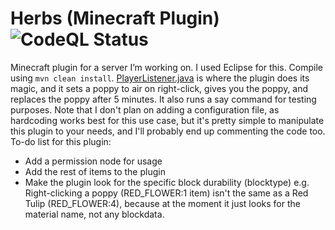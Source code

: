 # Herbs (Minecraft Plugin) ![CodeQL Status](https://github.com/CyberFlameGO/Herbs/workflows/CodeQL/badge.svg)
Minecraft plugin for a server I’m working on. I used Eclipse for this. Compile using `mvn clean install`. 
[PlayerListener.java](https://github.com/CyberFlameGO/Herbs/blob/master/src/main/java/me/cyberfla/herbs/PlayerListener.java) is where the plugin does its magic, and it sets a poppy to air on right-click, gives you the poppy, and replaces the poppy after 5 minutes. It also runs a say command for testing purposes.
Note that I don't plan on adding a configuration file, as hardcoding works best for this use case, but it's pretty simple to manipulate this plugin to your needs, and I'll probably end up commenting the code too. 
To-do list for this plugin:
- Add a permission node for usage
- Add the rest of items to the plugin
- Make the plugin look for the specific block durability (blocktype) e.g. Right-clicking a poppy (RED_FLOWER:1 item) isn't the same as a Red Tulip (RED_FLOWER:4), because at the moment it just looks for the material name, not any blockdata.

